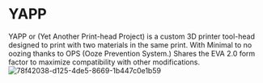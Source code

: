 # YAPP
YAPP or (Yet Another Print-head Project) is a custom 3D printer tool-head designed to print with two materials in the same print. With Minimal to no oozing thanks to OPS (Ooze Prevention System.) Shares the EVA 2.0 form factor to maximize compatibility with other modifications.
![78f42038-d125-4de5-8669-1b447c0e1b59](https://user-images.githubusercontent.com/132520137/236590094-97d4262b-8e0f-42c9-bb73-6cf60f53fa0a.PNG)
